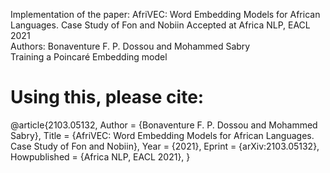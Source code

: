 Implementation of the paper: AfriVEC: Word Embedding Models for African Languages. Case Study of Fon and Nobiin
Accepted at Africa NLP, EACL 2021                                                                                
Authors: Bonaventure F. P. Dossou and Mohammed Sabry                                                           
Training a Poincaré Embedding model                                                                            

# Using this, please cite: 

@article{2103.05132,
Author = {Bonaventure F. P. Dossou and Mohammed Sabry},
Title = {AfriVEC: Word Embedding Models for African Languages. Case Study of Fon and Nobiin},
Year = {2021},
Eprint = {arXiv:2103.05132},
Howpublished = {Africa NLP, EACL 2021},
}

